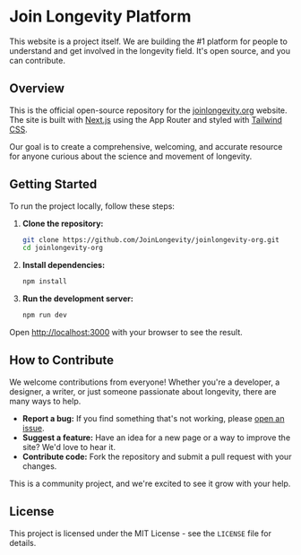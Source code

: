 # Join Longevity Platform

This website is a project itself. We are building the #1 platform for people to understand and get involved in the longevity field. It's open source, and you can contribute.

## Overview

This is the official open-source repository for the [joinlongevity.org](https://joinlongevity.org) website. The site is built with [Next.js](https://nextjs.org/) using the App Router and styled with [Tailwind CSS](https://tailwindcss.com/).

Our goal is to create a comprehensive, welcoming, and accurate resource for anyone curious about the science and movement of longevity.

## Getting Started

To run the project locally, follow these steps:

1.  **Clone the repository:**
    ```bash
    git clone https://github.com/JoinLongevity/joinlongevity-org.git
    cd joinlongevity-org
    ```

2.  **Install dependencies:**
    ```bash
    npm install
    ```

3.  **Run the development server:**
    ```bash
    npm run dev
    ```

Open [http://localhost:3000](http://localhost:3000) with your browser to see the result.

## How to Contribute

We welcome contributions from everyone! Whether you're a developer, a designer, a writer, or just someone passionate about longevity, there are many ways to help.

-   **Report a bug:** If you find something that's not working, please [open an issue](https://github.com/JoinLongevity/joinlongevity-org/issues).
-   **Suggest a feature:** Have an idea for a new page or a way to improve the site? We'd love to hear it.
-   **Contribute code:** Fork the repository and submit a pull request with your changes.

This is a community project, and we're excited to see it grow with your help.

## License

This project is licensed under the MIT License - see the `LICENSE` file for details.
